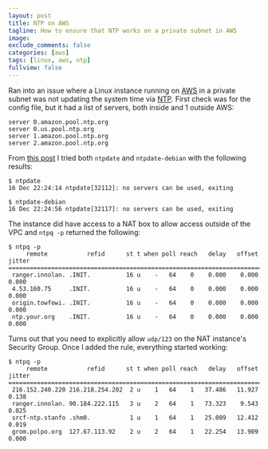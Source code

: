 ```yaml
---
layout: post
title: NTP on AWS
tagline: How to ensure that NTP works on a private subnet in AWS
image:
exclude_comments: false
categories: [aws]
tags: [linux, aws, ntp]
fullview: false
---
```


Ran into an issue where a Linux instance running on [AWS](http://aws.amazon.com) in a private subnet was not updating the system time via [NTP](https://en.wikipedia.org/wiki/Network_Time_Protocol). First check was for the config file, but it had a list of servers, both inside and 1 outside AWS:

~~~
server 0.amazon.pool.ntp.org
server 0.us.pool.ntp.org
server 1.amazon.pool.ntp.org
server 2.amazon.pool.ntp.org
~~~

From [this post]() I tried both `ntpdate` and `ntpdate-debian` with the following results:

~~~
$ ntpdate
16 Dec 22:24:14 ntpdate[32112]: no servers can be used, exiting

$ ntpdate-debian
16 Dec 22:24:56 ntpdate[32117]: no servers can be used, exiting
~~~

The instance did have access to a NAT box to allow access outside of the VPC and `ntpq -p` returned the following:

~~~
$ ntpq -p
     remote           refid      st t when poll reach   delay   offset  jitter
==============================================================================
 ranger.innolan. .INIT.          16 u    -   64    0    0.000    0.000   0.000
 4.53.160.75     .INIT.          16 u    -   64    0    0.000    0.000   0.000
 origin.towfowi. .INIT.          16 u    -   64    0    0.000    0.000   0.000
 ntp.your.org    .INIT.          16 u    -   64    0    0.000    0.000   0.000
~~~

Turns out that you need to explicitly allow `udp/123` on the NAT instance's Security Group. Once I added the rule, everything started working:

~~~
$ ntpq -p
     remote           refid      st t when poll reach   delay   offset  jitter
==============================================================================
 216.152.240.220 216.218.254.202  2 u    1   64    1   37.486   11.927   0.138
 ranger.innolan. 90.184.222.115   3 u    2   64    1   73.323    9.543   0.025
 srcf-ntp.stanfo .shm0.           1 u    1   64    1   25.009   12.412   0.019
 grom.polpo.org  127.67.113.92    2 u    2   64    1   22.254   13.909   0.000
~~~
